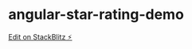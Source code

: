 # angular-star-rating-demo

[Edit on StackBlitz ⚡️](https://stackblitz.com/edit/angular-star-rating-demo)